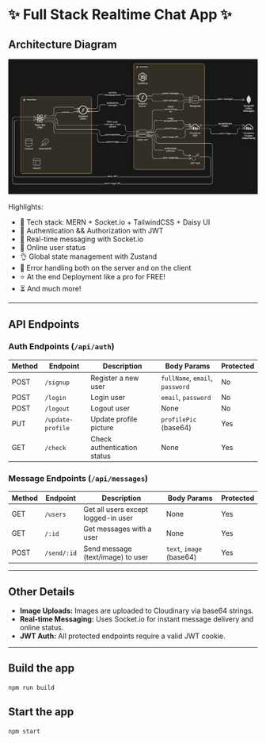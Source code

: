# ✨ Full Stack Realtime Chat App ✨

## Architecture Diagram

![Architecture Diagram](frontend/public/screenshot-for-readme.png)

Highlights:

- 🌟 Tech stack: MERN + Socket.io + TailwindCSS + Daisy UI
- 🎃 Authentication && Authorization with JWT
- 👾 Real-time messaging with Socket.io
- 🚀 Online user status
- 👌 Global state management with Zustand
- 🐞 Error handling both on the server and on the client
- ⭐ At the end Deployment like a pro for FREE!
- ⏳ And much more!

---

## API Endpoints

### Auth Endpoints (`/api/auth`)

| Method | Endpoint          | Description                 | Body Params                     | Protected |
| ------ | ----------------- | --------------------------- | ------------------------------- | --------- |
| POST   | `/signup`         | Register a new user         | `fullName`, `email`, `password` | No        |
| POST   | `/login`          | Login user                  | `email`, `password`             | No        |
| POST   | `/logout`         | Logout user                 | None                            | No        |
| PUT    | `/update-profile` | Update profile picture      | `profilePic` (base64)           | Yes       |
| GET    | `/check`          | Check authentication status | None                            | Yes       |

### Message Endpoints (`/api/messages`)

| Method | Endpoint    | Description                         | Body Params              | Protected |
| ------ | ----------- | ----------------------------------- | ------------------------ | --------- |
| GET    | `/users`    | Get all users except logged-in user | None                     | Yes       |
| GET    | `/:id`      | Get messages with a user            | None                     | Yes       |
| POST   | `/send/:id` | Send message (text/image) to user   | `text`, `image` (base64) | Yes       |

---

## Other Details

- **Image Uploads:** Images are uploaded to Cloudinary via base64 strings.
- **Real-time Messaging:** Uses Socket.io for instant message delivery and online status.
- **JWT Auth:** All protected endpoints require a valid JWT cookie.

---

## Build the app

```shell
npm run build
```

## Start the app

```shell
npm start
```
